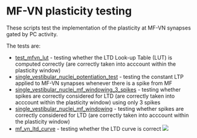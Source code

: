 # MF-VN plasticity testing

These scripts test the implementation of the plasticity at MF-VN synapses gated by PC activity.

The tests are:
  - [test_mfvn_lut](test_mfvn_lut.py) - testing whether the LTD Look-up Table (LUT) is computed correctly
  (are correctly taken into acccount within the plasticity window)
  - [single_vestibular_nuclei_potentiation_test](single_vestibular_nuclei_potentiation_test.py) - testing the constant LTP applied to MF-VN synapses whenever 
  there is a spike from MF
  - [single_vestibular_nuclei_mf_windowing_3_spikes](single_vestibular_nuclei_mf_windowing_3_spikes.py) - testing whether spikes are correctly considered for LTD 
  (are correctly taken into acccount within the plasticity window) using only 3 spikes
  - [single_vestibular_nuclei_mf_windowing](single_vestibular_nuclei_mf_windowing_.py) - testing whether spikes are correctly considered for LTD 
  (are correctly taken into acccount within the plasticity window)
  - [mf_vn_ltd_curve](mf_vn_ltd_curve.py) - testing whether the LTD curve is correct
![](figures/mf_vn_ltd_curve.png)